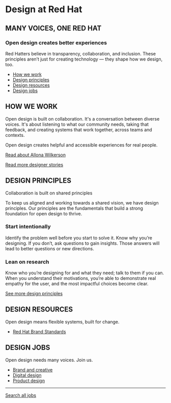 
# Design at Red Hat

## MANY VOICES, ONE RED HAT

### Open design creates better experiences

Red Hatters believe in transparency, collaboration, and inclusion. These principles aren’t just for creating technology — they shape how we design, too.

- [How we work](https://design.redhat.com/)
- [Design principles](https://design.redhat.com/)
- [Design resources](https://design.redhat.com/)
- [Design jobs](https://design.redhat.com/)

## HOW WE WORK

Open design is built on collaboration. It's a conversation between diverse voices. It's about listening to what our community needs, taking that feedback, and creating systems that work together, across teams and contexts.

Open design creates helpful and accessible experiences for real people.

[Read about Allona Wilkerson](https://design.redhat.com/designer-stories/allona-wilkerson.html)

[Read more designer stories](https://design.redhat.com/designer-stories)

## DESIGN PRINCIPLES

Collaboration is built on shared principles

To keep us aligned and working towards a shared vision, we have design principles. Our principles are the fundamentals that build a strong foundation for open design to thrive.

### Start intentionally
Identify the problem well before you start to solve it. Know why you’re designing. If you don’t, ask questions to gain insights. Those answers will lead to better questions or new directions.

### Lean on research
Know who you’re designing for and what they need; talk to them if you can. When you understand their motivations, you’re able to demonstrate real empathy for the user, and the most impactful choices become clear.

[See more design principles](https://design.redhat.com/design-principles)

## DESIGN RESOURCES

Open design means flexible systems, built for change.

- [Red Hat Brand Standards](https://www.redhat.com/en/about/brand/standards)

## DESIGN JOBS

Open design needs many voices. Join us.

- [Brand and creative](https://design.redhat.com/)
- [Digital design](https://design.redhat.com/)
- [Product design](https://design.redhat.com/)

---

[Search all jobs](https://redhat.wd5.myworkdayjobs.com/jobs/?q=design)
